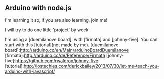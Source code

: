 Arduino with node.js
---------------

I'm learning it so, if you are also learning, join me!

I will try to do one little 'project' by week.

I'm using a [duemilanove board], with [firmata] and [johnny-five]. You can start with this [tutorial](not made by me).
  [duemilanove board]:http://arduino.cc/en/Main/arduinoBoardDuemilanove
  [firmata]:http://arduino.cc/de/Reference/Firmata
  [johnny-five]:https://github.com/rwaldron/johnny-five
  [tutorial]:http://lostechies.com/derickbailey/2013/07/30/let-me-teach-you-arduino-with-javascript/

